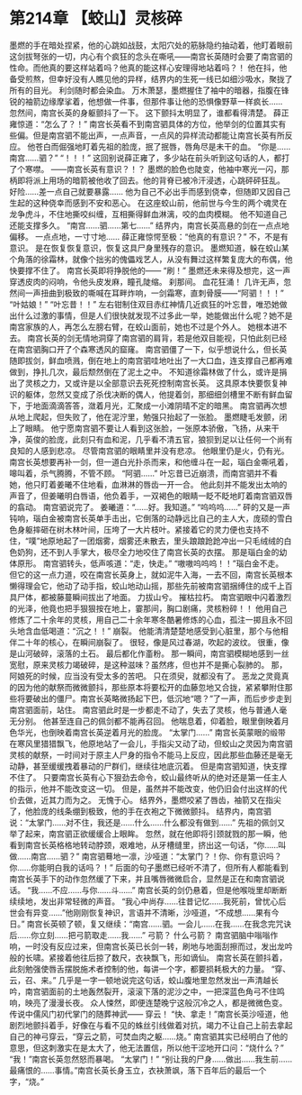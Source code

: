 # 第214章 【蛟山】灵核碎
墨燃的手在暗处捏紧，他的心跳如战鼓，太阳穴处的筋脉隐约抽动着，他盯着眼前这剑拔弩张的一切，内心有个疯狂的念头在嘶吼——南宫长英随时会要了南宫驷的性命。而他真的要这样站着吗？他真的能这样心安理得地站着吗？！
他在抖，他备受煎熬，但幸好没有人瞧见他的异样，结界内的生死一线已如细沙吸水，聚拢了所有的目光。
利剑随时都会染血。
万木萧瑟，墨燃握住了袖中的暗器，指腹在锋锐的袖箭边缘摩挲着，他想做一件事，但那件事让他的恐惧像野草一样疯长……
忽然间，南宫长英的身躯颤抖了一下。
这下颤抖太明显了，谁都看得清楚。
薛正雍惊道：“怎么了？！”
南宫长英看不到南宫驷具体的方位，他举剑的位置其实有些偏。但是南宫驷不能出声，一点声音，一点风的异样流动都能让南宫长英有所反应。
他苍白而倔强地盯着先祖的脸庞，抿了抿唇，唇角尽是未干的血。
“你是……南宫……驷？”
“！！！”
这回别说薛正雍了，多少站在前头听到这句话的人，都打了个寒噤。
——南宫长英有意识？！？
墨燃的脸色也陡变，他袖中寒光一闪，那柄即将派上用场的暗箭被他收了回去。他的背脊已被冷汗浸透，心跳砰砰狂乱。
好险……差一点自己就要暴露……
他为自己不必出手而感到侥幸，但随即又因自己生起的这种侥幸而感到不安和恶心。
在这座蛟山前，他前世与今生的两个魂灵在龙争虎斗，不住地撕咬纠缠，互相撕得鲜血淋漓，咬的血肉模糊。
他不知道自己还能支撑多久。
“南宫……驷……第七……”
结界内，南宫长英高悬的剑在一点点地偏移。
一点点地，一寸寸地……
薛正雍惊愕至极：“他真的有意识？”
不，不是有意识。
是在恢复恢复意识，恢复这具尸身里残存的意识。
墨燃知道，躲在蛟山某个角落的徐霜林，就像个拙劣的傀儡戏艺人，从没有舞过这样繁复庞大的布偶，他快要撑不住了。
南宫长英即将挣脱他的——
“刷！”
墨燃还未来得及想完，这一声穿透皮肉的闷响，令他头皮发麻，瞳孔陡缩。
刹那间。
血花狂涌！
几许无声，忽然间一声扭曲到极致的嘶喊在耳畔炸响，一剑霜寒，直刺骨膜——“阿驷！！！”
“叶姑娘！”
“叶忘昔！！”
左右钳制住双目赤红神情几近疯狂的叶忘昔，唯恐她做出什么过激的事情，但是人们很快就发现不过多此一举，她能做出什么呢？她不是南宫家族的人，再怎么左膀右臂，在蛟山面前，她也不过是个外人。
她根本进不去。
南宫长英的剑无情地洞穿了南宫驷的肩背，若是他双目能视，只怕此刻已经在南宫驷胸口开了个森寒透风的窟窿。
南宫驷僵了一下，似乎想说什么，但长英随即拔剑，鲜血喷溅，倒在地上的南宫驷哇地吐出了一大口血，连支撑自己都再难做到，挣扎几次，最后颓然倒在了泥土之中。
不知道徐霜林做了什么，或许是捐出了灵核之力，又或许是以全部意识去死死控制南宫长英。
这具原本快要恢复神识的躯体，忽然又变成了杀伐决断的偶人，他提着剑，那细细剑槽里不断有鲜血留下，于地面滴滴答答，潋着月光，汇聚成一小滩阴晴不定的暗黑。
南宫驷再次想从地上爬起，但失败了，他在泥泞里，勉强只抬起了一张脸。
墨燃睫毛发颤，闭上了眼睛。
他宁愿南宫驷不要让人看到这张脸，一张原本骄傲，飞扬，从来干净，英俊的脸庞，此刻只有血和泥，几乎看不清五官，狼狈到足以让任何一个尚有良知的人感到悲凉。
尽管南宫驷的眼睛里并没有悲凉。
他眼里仍是火，仍有光。
南宫长英想要再补一剑，但一道白光扑杀而来，和他缠斗在一起，瑙白金嘶吼着，嗥叫着，杀气腾腾，不管不顾。
“阿驷……”
叶忘昔已近崩溃，而南宫驷并不看她，他只盯着姜曦不住地看，血淋淋的唇齿一开一合。
他此刻并不能发出太响的声音了，但姜曦明白唇语，他负着手，一双褐色的眼睛一眨不眨地盯着南宫驷双唇的翕动。
南宫驷说完了。
姜曦道：“……好。我知道。”
“呜呜呜……”
砰的又是一声钝响，瑙白金被南宫长英单手击出，它倒落的动静远比自己的主人大，庞硕的雪白色身躯摔砸在树木林叶间，压垮了一大片枝叶。紧接着它的灵力便也支持不住，“噗”地原地起了一团烟雾，烟雾还未散去，里头踉踉跄跄冲出一只毛绒绒的白色奶狗，还不到人手掌大，极尽全力地咬住了南宫长英的衣摆。
那是瑙白金的幼体原形。
南宫驷转头，低声咳道：“走，快走。”
“嗷嗷呜呜呜！！”瑙白金不走。
但它的这一点力道，咬在南宫长英身上，就如泥牛入海，一去不回，南宫长英根本懒得理会它，他动了动手指，蛟山地动山摇，那些先前被南宫驷捆缚住的成千上百具尸体，都被藤蔓瞬间拔出了地面。
力拔山兮。
摧枯拉朽。
南宫驷眼中闪着激烈的光泽，他竟也把手狠狠按在地上，霎那间，胸口剧痛，灵核粉碎！！
他用自己修炼了二十余年的灵核，用自己二十余年寒冬酷暑修炼的心血，孤注一掷且永不回头地含血低喝道：“沉之！！”
崩裂。
他能清清楚楚地感受到心脏里，那个与他相伴二十年的核心，在瞬间崩裂了。
很轻，像是风过春湖，吹起的波纹。
很重，像是山河破碎，滚落的土石。
最后都化作齑粉。
那一瞬间，南宫驷模糊地感到一丝宽慰，原来灵核力竭破碎，是这种滋味？虽然疼，但也并不是撕心裂肺的。
那，阿娘死的时候，应当没有受太多的苦吧。
只在须臾，就都没有了。
恶龙之灵竟真的因为他的献祭而微微颤抖，那些原本将要松开的血藤忽地又合拢，紧紧攀附住那些将要破出的僵尸。南宫长英略微扬起下巴，低沉地“嗯？”了一声，而后步步走到南宫驷面前，站住。
南宫驷此时是一步都走不动了，失去了灵核，他与普通人毫无分别。
他甚至连自己的佩剑都不能再召回。
他喘息着，仰着脸，眼里倒映着月色华光，也倒映着南宫长英逆着月光的脸庞。
“太掌门……”
南宫长英蒙眼的缎带在寒风里猎猎飘飞，他原地站了一会儿，手指尖又动了动，但蛟山之灵因为南宫驷灵核的献祭，一时间对于原主人尸身的指令不能马上反应，因此那些血藤还是毫无动静，甚至缓缓拽着暴动的尸群们，继续往地底沉着。
但是南宫驷知道，快支撑不住了。
只要南宫长英有心下狠劲去命令，蛟山最终听从的绝对还是第一任主人的指示，他并不能改变这一切。
但是，虽然并不能改变，他仍旧会付出这样的代价去做，近其力而为之。
无愧于心。
结界外，墨燃咬紧了唇齿，袖箭又在指尖了，他脸庞的线条绷到极致，他的手在衣袍之下微微颤抖。
结界内，南宫驷说：“太掌门……对不住，我还是……什么……什么都没有做到……”
先祖的佩剑又举了起来，南宫驷正欲缓缓合上眼眸。
忽然，就在他即将引颈就戮的那一瞬，他看到南宫长英格格地转动脖颈，艰难地，从牙槽缝里，挤出这一句话，“你……叫做……南宫……驷？”
南宫驷蓦地一凛，沙哑道：“太掌门？！你、你有意识吗？你……你能明白我的话吗？！”
后面的句子墨燃已经听不清了，但所有人都能看到南宫长英手下的动作忽然缓了下来，并且嘴唇微微启合，显然是正在和南宫驷说话。
“我……不应……与你……斗……”
南宫长英的剑仍悬着，但是他喉咙里却断断续续地，发出非常轻微的声音。
“我心中尚存……往昔记忆……我死前，曾忧心后世会有异变……”他刚刚恢复神识，言语并不清晰，沙哑道，“不成想……果有今日。”
南宫长英顿了顿，复又继续：“南宫……驷。一会儿……在我……在我念完咒诀后……你立刻……把弓箭取走……我……”
弓箭？
什么弓箭？
南宫驷脑中嗡嗡作响，一时没有反应过来，但南宫长英已长剑一转，刷地与地面刮擦而过，发出龙吟般的长啸。紧接着他往后掠了数尺，衣袂飘飞，形如谪仙。
南宫长英在颤抖着，此刻勉强使唇舌摆脱施术者控制的他，每讲一个字，都要损耗极大的力量。
“穿、云，召、来。”
几乎是一字一顿地说完这句话，蛟山腹地里忽然发出一声清越长吟，南宫驷面前的土地轰然裂开，滚滚下落的泥沙之中，一把深蓝色角弓不住鸣响，映亮了漫漫长夜。
众人悚然，即便连楚晚宁这般沉冷之人，都是微微色变。
传说中儒风门初代掌门的随葬神武——
穿云！
“快、拿走！”南宫长英沙哑道，他剧烈地颤抖着手，好像在与看不见的蛛丝引线做着对抗，竭力不让自己上前去拿起自己的神弓穿云，“穿云之箭，可焚血肉之躯……烧。”
南宫驷其实已经明白了他的意思，但这刺激实在是太大了，他无法置信，所以他干涩地开口问：“烧什么？”
“我！”南宫长英忽然怒而暴喝。
“太掌门！”
“别让我的尸身……做出……我生前……最痛恨的……事情。”南宫长英长身玉立，衣袂萧飒，落下百年后的最后一个字，“烧。”
